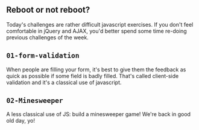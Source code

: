 ## Reboot or not reboot?
Today's challenges are rather difficult javascript exercises. If you don't feel comfortable in jQuery and AJAX, you'd better spend some time re-doing previous challenges of the week.

## `01-form-validation`
When people are filling your form, it's best to give them the feedback as quick as possible if some field is badly filled. That's called client-side validation and it's a classical use of javascript.

## `02-Minesweeper`
A less classical use of JS: build a minesweeper game!
We're back in good old day, yo!
